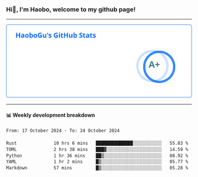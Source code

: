 <!--<h2 align="center"> Hi👋, I'm Haobo, welcome to my github page! </h2>-->
### Hi👋, I'm Haobo, welcome to my github page!
-------

<img href="https://github.com/HaoboGu" src="assets/stats.svg" alt="github stats" /> 

-------

#### 📊 **Weekly development breakdown**
<!--START_SECTION:waka-->

```txt
From: 17 October 2024 - To: 24 October 2024

Rust              10 hrs 6 mins   ██████████████░░░░░░░░░░░   55.83 %
TOML              2 hrs 38 mins   ███▓░░░░░░░░░░░░░░░░░░░░░   14.59 %
Python            1 hr 36 mins    ██▒░░░░░░░░░░░░░░░░░░░░░░   08.92 %
YAML              1 hr 2 mins     █▒░░░░░░░░░░░░░░░░░░░░░░░   05.77 %
Markdown          57 mins         █▒░░░░░░░░░░░░░░░░░░░░░░░   05.28 %
```

<!--END_SECTION:waka-->
<!--
backup url: https://github-readme-status-dusky-ten.vercel.app/api?username=HaoboGu&count_private=true&show_icons=true&theme=transparent&border_color=2f80ed
-->
<!--
**HaoboGu/HaoboGu** is a ✨ _special_ ✨ repository because its `README.md` (this file) appears on your GitHub profile.

Here are some ideas to get you started:

- 🔭 I’m currently working on AI-assisted programming tools
- 🌱 I’m currently learning ...
- 👯 I’m looking to collaborate on ...
- 🤔 I’m looking for help with ...
- 💬 Ask me about ...
- 📫 How to reach me: ...
- 😄 Pronouns: ...
- ⚡ Fun fact: ...
-->
